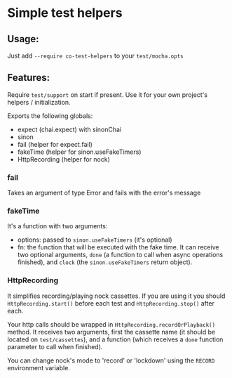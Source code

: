 # Simple test helpers

## Usage:
Just add `--require co-test-helpers` to your `test/mocha.opts`

## Features:
Require `test/support` on start if present. Use it for your own project's
helpers / initialization.

Exports the following globals:
- expect (chai.expect) with sinonChai
- sinon
- fail (helper for expect.fail)
- fakeTime (helper for sinon.useFakeTimers)
- HttpRecording (helper for nock)

### fail
Takes an argument of type Error and fails with the error's message

### fakeTime
It's a function with two arguments:
  - options: passed to `sinon.useFakeTimers` (it's optional)
  - fn: the function that will be executed with the fake time. It can receive
    two optional arguments, `done` (a function to call when async operations
    finished), and `clock` (the `sinon.useFakeTimers` return object).

### HttpRecording
It simplifies recording/playing nock cassettes.
If you are using it you should `HttpRecording.start()` before each test and
`HttpRecording.stop()` after each.

Your http calls should be wrapped in `HttpRecording.recordOrPlayback()` method.
It receives two arguments, first the cassette name (it should be located on
`test/cassettes`), and a function (which receives a `done` function parameter to
call when finished).

You can change nock's mode to 'record' or 'lockdown' using the `RECORD`
environment variable.
